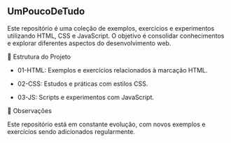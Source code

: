 ## UmPoucoDeTudo

Este repositório é uma coleção de exemplos, exercícios e experimentos utilizando HTML, CSS e JavaScript. O objetivo é consolidar conhecimentos e explorar diferentes aspectos do desenvolvimento web.

📁 Estrutura do Projeto

- 01-HTML: Exemplos e exercícios relacionados à marcação HTML.

- 02-CSS: Estudos e práticas com estilos CSS.

- 03-JS: Scripts e experimentos com JavaScript.

📌 Observações

Este repositório está em constante evolução, com novos exemplos e exercícios sendo adicionados regularmente.
